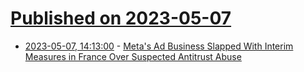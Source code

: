 # [Published on 2023-05-07](index.md)

* [2023-05-07, 14:13:00](https://soylentnews.org/article.pl?sid=23/05/06/0716200&from=rss) - [Meta's Ad Business Slapped With Interim Measures in France Over Suspected Antitrust Abuse](https://soylentnews.org/article.pl?sid=23/05/06/0716200&from=rss)
